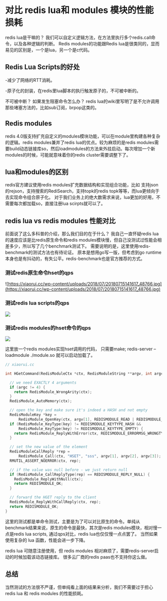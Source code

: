 # 对比 redis lua和 modules 模块的性能损耗

redis lua是干嘛的？ 我们可以自定义逻辑方法，在方法里执行多个redis.call命令，以及各种逻辑的判断。 Redis modules的功能跟Redis lua是很类同的，显而易见的区别是，一个是lua，另一个是c代码。

## Redis Lua Scripts的好处

-减少了网络的RTT消耗。

-原子化的封装，在redis里lua脚本的执行触发原子的，不可被中断的。

不可被中断？ 如果发生阻塞命令怎么办？ redis lua的wiki里写明了是不允许调用那些堵塞方法的，比如sub订阅，brpop这类的。

## Redis modules

redis 4.0版支持扩充自定义的modules模块功能，可以在module里构建各种复杂的逻辑。redis modules兼并了redis lua的优点。较为麻烦的是redis modules需要build动态链接库so，然后loadmodules的方法来外挂启动。每次增加一个新modules的时候，可能就意味着你的redis cluster需要调整下了。

## lua和modules的区别

redis官方建议使用redis modules扩充数据结构和实现组合功能，比如 支持json的rejson，支持搜索的RediSearch，支持topk的redis topk等等，而lua更倾向于去实现命令组合原子化。 对于我们业务上的绝大数需求来说，lua更加的好用，不需要每次都加载so，直接注册lua scirpts就可以了。

## redis lua vs redis modules 性能对比

前面说了这么多科普的介绍，那么我们目的在于什么？ 我自己一直怀疑redis lua的速度应该是比redis原生命令和redis modules模块慢，但自己没测试过性能会相差多少，所以写了几个benchmark测试下。  需要说明的是，这里使用redis-benchmark的测试方法也有待论证。 原本是想用go写一版，但考虑到go runtime本身也是有抖动的，有失公平。redis-benchmark也是官方推荐的方式。

### 测试redis原生命令hset的qps

![https://xiaorui.cc/wp-content/uploads/2018/07/20180715141617_48766.jpg](https://xiaorui.cc/wp-content/uploads/2018/07/20180715141617_48766.jpg)

### 测试redis lua scripts的qps

![](https://xiaorui.cc/wp-content/uploads/2018/07/20180715140610_57709.jpg)

### 测试redis modules的hset命令的qps

![](https://xiaorui.cc/wp-content/uploads/2018/07/20180715140959_99044.jpg)

这里放一个redis modules实现hset调用的代码， 只需要make; redis-server –loadmodule ./module.so 就可以启动加载了。

```c
// xiaorui.cc

int HGetCommand(RedisModuleCtx *ctx, RedisModuleString **argv, int argc) {

  // we need EXACTLY 4 arguments
  if (argc != 4) {
    return RedisModule_WrongArity(ctx);
  }
  RedisModule_AutoMemory(ctx);

  // open the key and make sure it's indeed a HASH and not empty
  RedisModuleKey *key =
      RedisModule_OpenKey(ctx, argv[1], REDISMODULE_READ | REDISMODULE_WRITE);
  if (RedisModule_KeyType(key) != REDISMODULE_KEYTYPE_HASH &&
      RedisModule_KeyType(key) != REDISMODULE_KEYTYPE_EMPTY) {
    return RedisModule_ReplyWithError(ctx, REDISMODULE_ERRORMSG_WRONGTYPE);
  }

  // set the new value of the element
  RedisModuleCallReply *rep =
      RedisModule_Call(ctx, "HSET", "sss", argv[1], argv[2], argv[3]);
  RMUTIL_ASSERT_NOERROR(ctx, rep);

  // if the value was null before - we just return null
  if (RedisModule_CallReplyType(rep) == REDISMODULE_REPLY_NULL) {
    RedisModule_ReplyWithNull(ctx);
    return REDISMODULE_OK;
  }

  // forward the HGET reply to the client
  RedisModule_ReplyWithCallReply(ctx, rep);
  return REDISMODULE_OK;
}
```

这里的测试都是单命令测试，主要是为了可以对比原生的命令。单纯从benchmark结果来说，原生的命令是最快，其次是redis modules模块，相对慢一点是redis lua scripts,  通过qps对比，redis lua也仅仅慢一点点罢了。 当然如果使用复杂的 lua 函数，性能会进一步下降。

redis lua 可随意注册使用，但 redis modules 相对麻烦了，需要redis-server启动的时候加载该动态链接库。 很多云厂商的redis paas也不支持你这么做。

## 总结

当然测试的方法很不严谨，但单纯看上面的结果来分析，我们不需要过于担心 redis lua 和 redis modules 的性能损耗。